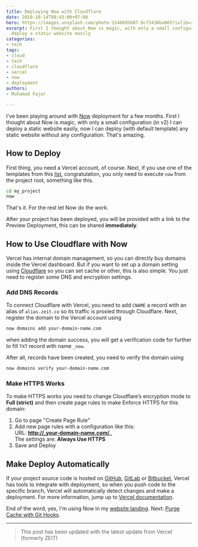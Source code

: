 ```yaml
---
title: Deploying Now with Cloudflare
date: 2019-10-14T08:43:00+07:00
hero: https://images.unsplash.com/photo-1548695607-9c73430ba065?ixlib=rb-1.2.1&ixid=MnwxMjA3fDB8MHxwaG90by1wYWdlfHx8fGVufDB8fHx8&auto=format&fit=crop&w=2825&q=80
excerpt: First I thought about Now is magic, with only a small configuration, I can
  deploy a static website easily
categories:
- tech
tags:
- cloud
- tech
- cloudflare
- vercel
- now
- deployment
authors:
- Muhamad Fajar

---
```

I've been playing around with [Now](https://vercel.com/) deployment for a few months. First I thought about Now is magic, with only a small configuration (in v2) I can deploy a static website easily, now I can deploy (with default template) any static website without any configuration. That's amazing.

## How to Deploy

First thing, you need a Vercel account, of course. Next, if you use one of the templates from this [list](https://github.com/zeit/now/tree/master/examples), congratulation, you only need to execute `now` from the project root, something like this.

```bash
cd my_project
now
```

That's it. For the rest let Now do the work.

After your project has been deployed, you will be provided with a link to the Preview Deployment, this can be shared **immediately**.

## How to Use Cloudflare with Now

Vercel has internal domain management, so you can directly buy domains inside the Vercel dashboard. But if you want to set up a domain setting using [Cloudflare](https://www.cloudflare.com/) so you can set cache or other, this is also simple. You just need to register some DNS and encryption settings.

### Add DNS Records

To connect Cloudflare with Vercel, you need to add `CNAME` a record with an alias of `alias.zeit.co` so its traffic is proxied through Cloudflare. Next, register the domain to the Vercel account using

```bash
now domains add your-domain-name.com
```

when adding the domain success, you will get a verification code for further to fill `TXT` record with name `_now`.

After all, records have been created, you need to verify the domain using

```bash
now domains verify your-domain-name.com
```

### Make HTTPS Works

To make HTTPS works you need to change Cloudflare’s encryption mode to **Full (strict)** and then create page rules to make Enforce HTTPS for this domain:

1. Go to page "Create Page Rule"
2. Add new page rules with a configuration like this:  
   URL: **http://_your-domain-name.com/_**  
   The settings are: **Always Use HTTPS**
3. Save and Deploy

## Make Deploy Automatically

If your project source code is hosted on [GitHub](https://github.com/), [GitLab](https://about.gitlab.com/) or [Bitbucket](https://bitbucket.org/product/), Vercel has tools to integrate with deployment, so when you push code to the specific branch, Vercel will automatically detect changes and make a deployment. For more information, jump up to [Vercel documentation](https://vercel.com/docs/v2/git-integrations).

End of the word, yes, I'm using Now in my [website landing](https://www.muhfajar.id/ "GitHub"). Next: [Purge Cache with Git Hooks](https://www.muhfajar.blog/post/2019/10/purge-cache-with-git-hooks/).

---

> This post has been updated with the latest update from Vercel (formerly ZEIT)
